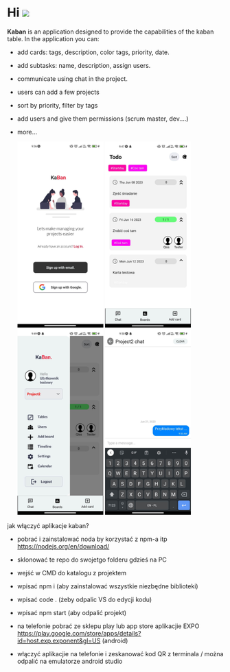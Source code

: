 <h1>
  Hi
  <img src="https://media.giphy.com/media/hvRJCLFzcasrR4ia7z/giphy.gif" width="30px"/>
</h1>
<b>Kaban</b> is an application designed to provide the capabilities of the kaban table. 
In the application you can:

- add cards: tags, description, color tags, priority, date.
- add subtasks: name, description, assign users.
- communicate using chat in the project.
- users can add a few projects
- sort by priority, filter by tags
- add users and give them permissions (scrum master, dev....)
- more...

  <img src="/screens/start_screen.jpg" alt="Alt text" title="Optional title" width="200">
  <img src="/screens/board_screen.jpg" alt="Alt text" title="Optional title" width="200">
  <img src="/screens/boardWithNav_screen.jpg" alt="Alt text" title="Optional title" width="200">
  <img src="/screens/chat_screen.jpg" alt="Alt text" title="Optional title" width="200">



jak włączyć aplikacje kaban?
- pobrać i zainstalować noda by korzystać z npm-a itp
    https://nodejs.org/en/download/
    
- sklonować te repo do swojetgo folderu gdzieś na PC
- wejść w CMD do katalogu z projektem
- wpisać npm i (aby zainstalować wszystkie niezbędne biblioteki)
- wpisać code . (żeby odpalic VS do edycji kodu)
- wpisać npm start (aby odpalić projekt)
- na telefonie pobrać ze sklepu play lub app store aplikacjie EXPO 
  https://play.google.com/store/apps/details?id=host.exp.exponent&gl=US (android)
- włączyć aplikacjie na telefonie i zeskanować kod QR z terminala / można odpalić na emulatorze android studio  

